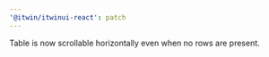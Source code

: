 ```yaml
---
'@itwin/itwinui-react': patch
---
```


Table is now scrollable horizontally even when no rows are present.
